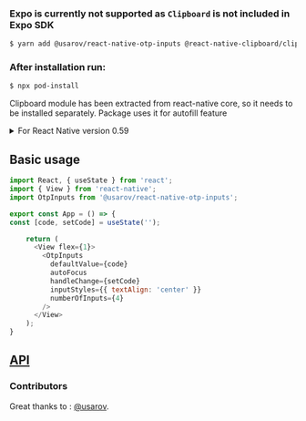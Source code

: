 ### Expo is currently not supported as `Clipboard` is not included in Expo SDK

```bash
$ yarn add @usarov/react-native-otp-inputs @react-native-clipboard/clipboard
```

### After installation run:

```bash
$ npx pod-install
```

Clipboard module has been extracted from react-native core, so it needs to be installed separately.
Package uses it for autofill feature

<details>
  <summary>For React Native version 0.59</summary>

### React Native <= 0.59

run the following command to link the package:

```
$ react-native link @react-native-clipboard/clipboard
```

For iOS, make sure you install the pod file.

```
cd ios && pod install && cd ..
```

</details>


## Basic usage

```js
import React, { useState } from 'react';
import { View } from 'react-native';
import OtpInputs from '@usarov/react-native-otp-inputs';

export const App = () => {
const [code, setCode] = useState('');

    return (
      <View flex={1}>
        <OtpInputs
          defaultValue={code}
          autoFocus
          handleChange={setCode}
          inputStyles={{ textAlign: 'center' }}
          numberOfInputs={4}
        />
      </View>
    );
}
```

## [API](./docs/API.md)

### Contributors

Great thanks to :
[@usarov](https://github.com/usar0v).
